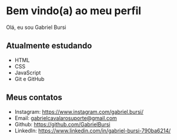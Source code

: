 # Bem vindo(a) ao meu perfil

Olá, eu sou Gabriel Bursi 

## Atualmente estudando 

- HTML
- CSS
- JavaScript
- Git e GitHub

## Meus contatos

- Instagram: https://www.instagram.com/gabriel.bursi/
- Email: gabrielcavalarosuporte@gmail.com
- Github: https://github.com/GabrielBursi
- LinkedIn: https://www.linkedin.com/in/gabriel-bursi-790ba6214/
